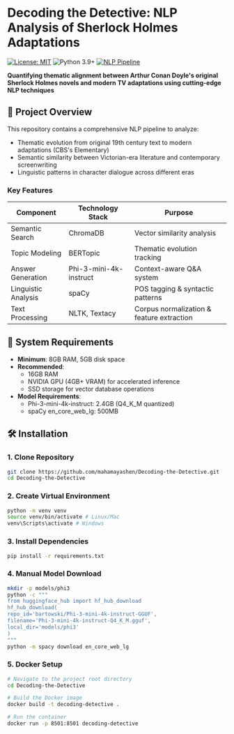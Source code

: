 # Decoding the Detective: NLP Analysis of Sherlock Holmes Adaptations

[![License: MIT](https://img.shields.io/badge/License-MIT-yellow.svg)](https://opensource.org/licenses/MIT)
![Python 3.9+](https://img.shields.io/badge/Python-3.9%2B-blue.svg)
[![NLP Pipeline](https://img.shields.io/badge/NLP%20Pipeline-spaCy%7CBERTopic%7CPhi--3-blueviolet)](https://github.com/mahamayashen/Decoding-the-Detective)

**Quantifying thematic alignment between Arthur Conan Doyle's original Sherlock Holmes novels and modern TV adaptations using cutting-edge NLP techniques**


## 📖 Project Overview
This repository contains a comprehensive NLP pipeline to analyze:

- Thematic evolution from original 19th century text to modern adaptations (CBS's Elementary)
- Semantic similarity between Victorian-era literature and contemporary screenwriting
- Linguistic patterns in character dialogue across different eras

### Key Features
| Component              | Technology Stack       | Purpose                              |
|------------------------|------------------------|--------------------------------------|
| Semantic Search        | ChromaDB               | Vector similarity analysis           |
| Topic Modeling         | BERTopic               | Thematic evolution tracking          |
| Answer Generation      | Phi-3-mini-4k-instruct | Context-aware Q&A system             |
| Linguistic Analysis    | spaCy                  | POS tagging & syntactic patterns      |
| Text Processing        | NLTK, Textacy          | Corpus normalization & feature extraction |

## 🚨 System Requirements
- **Minimum**: 8GB RAM, 5GB disk space
- **Recommended**: 
  - 16GB RAM 
  - NVIDIA GPU (4GB+ VRAM) for accelerated inference
  - SSD storage for vector database operations
- **Model Requirements**:
  - Phi-3-mini-4k-instruct: 2.4GB (Q4_K_M quantized)
  - spaCy en_core_web_lg: 500MB

## 🛠️ Installation 

### 1. Clone Repository
```bash
git clone https://github.com/mahamayashen/Decoding-the-Detective.git
cd Decoding-the-Detective
```

### 2. Create Virtual Environment
```bash
python -m venv venv
source venv/bin/activate # Linux/Mac
venv\Scripts\activate # Windows
```

### 3. Install Dependencies
```bash
pip install -r requirements.txt
```

### 4. Manual Model Download
```bash
mkdir -p models/phi3
python -c """
from huggingface_hub import hf_hub_download
hf_hub_download(
repo_id='bartowski/Phi-3-mini-4k-instruct-GGUF',
filename='Phi-3-mini-4k-instruct-Q4_K_M.gguf',
local_dir='models/phi3'
)
"""
python -m spacy download en_core_web_lg
```

### 5. Docker Setup
```bash
# Navigate to the project root directory
cd Decoding-the-Detective

# Build the Docker image
docker build -t decoding-detective .

# Run the container
docker run -p 8501:8501 decoding-detective
```
